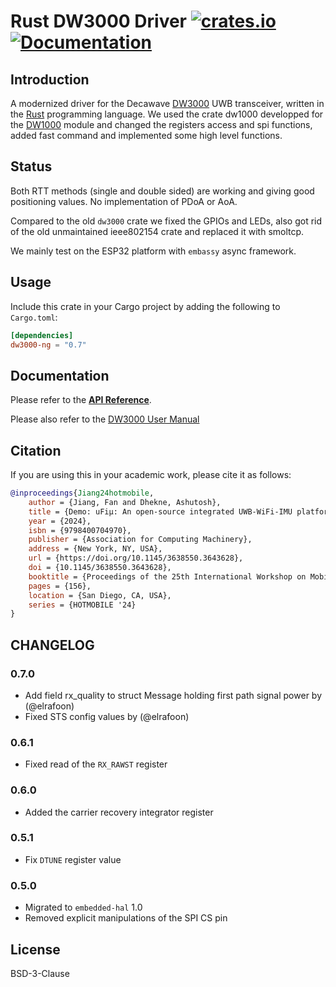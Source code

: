 # Rust DW3000 Driver [![crates.io](https://img.shields.io/crates/v/dw3000-ng.svg)](https://crates.io/crates/dw3000-ng) [![Documentation](https://docs.rs/dw3000-ng/badge.svg)](https://docs.rs/dw3000-ng)
## Introduction

A modernized driver for the Decawave [DW3000] UWB transceiver, written in the [Rust] programming language. We used the crate dw1000 developped for the [DW1000] module and changed the registers access and spi functions, added fast command and implemented some high level functions.

[DW3000]: https://www.decawave.com/product/decawave-dw3000-ic/
[Rust]: https://www.rust-lang.org/
[DW1000]: https://crates.io/crates/dw1000


## Status

Both RTT methods (single and double sided) are working and giving good positioning values.
No implementation of PDoA or AoA.

Compared to the old `dw3000` crate we fixed the GPIOs and LEDs, also got rid of the old unmaintained ieee802154 crate and replaced it with smoltcp.

We mainly test on the ESP32 platform with `embassy` async framework.

## Usage

Include this crate in your Cargo project by adding the following to `Cargo.toml`:
```toml
[dependencies]
dw3000-ng = "0.7"
```

## Documentation

Please refer to the **[API Reference]**.

Please also refer to the [DW3000 User Manual] 

[API Reference]: https://docs.rs/dw3000-ng
[DW3000 User Manual]: https://www.qorvo.com/products/d/da008154

## Citation

If you are using this in your academic work, please cite it as follows:

```bibtex
@inproceedings{Jiang24hotmobile,
    author = {Jiang, Fan and Dhekne, Ashutosh},
    title = {Demo: uFiμ: An open-source integrated UWB-WiFi-IMU platform for localization research and beyond},
    year = {2024},
    isbn = {9798400704970},
    publisher = {Association for Computing Machinery},
    address = {New York, NY, USA},
    url = {https://doi.org/10.1145/3638550.3643628},
    doi = {10.1145/3638550.3643628},
    booktitle = {Proceedings of the 25th International Workshop on Mobile Computing Systems and Applications},
    pages = {156},
    location = {San Diego, CA, USA},
    series = {HOTMOBILE '24}
}
```

## CHANGELOG

### 0.7.0

- Add field rx_quality to struct Message holding first path signal power by (@elrafoon)
- Fixed STS config values by (@elrafoon)

### 0.6.1

- Fixed read of the `RX_RAWST` register

### 0.6.0

- Added the carrier recovery integrator register

### 0.5.1

- Fix `DTUNE` register value

### 0.5.0

- Migrated to `embedded-hal` 1.0
- Removed explicit manipulations of the SPI CS pin

## License

BSD-3-Clause
